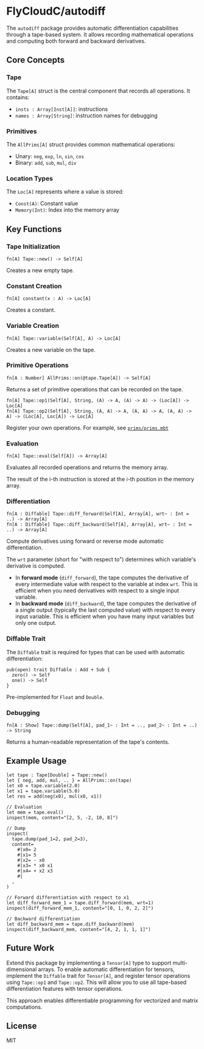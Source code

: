 # FlyCloudC/autodiff

The `autodiff` package provides automatic differentiation capabilities through a tape-based system. It allows recording mathematical operations and computing both forward and backward derivatives.

## Core Concepts

### Tape
The `Tape[A]` struct is the central component that records all operations. It contains:
- `insts : Array[Inst[A]]`: instructions
- `names : Array[String]`: instruction names for debugging

### Primitives
The `AllPrims[A]` struct provides common mathematical operations:
- Unary: `neg`, `exp`, `ln`, `sin`, `cos`
- Binary: `add`, `sub`, `mul`, `div`

### Location Types
The `Loc[A]` represents where a value is stored:
- `Const(A)`: Constant value
- `Memory(Int)`: Index into the memory array

## Key Functions

### Tape Initialization
```mbt
fn[A] Tape::new() -> Self[A]
```
Creates a new empty tape.

### Constant Creation
```mbt
fn[A] constant(x : A) -> Loc[A]
```
Creates a constant.

### Variable Creation
```mbt
fn[A] Tape::variable(Self[A], A) -> Loc[A]
```
Creates a new variable on the tape.

### Primitive Operations
```mbt
fn[A : Number] AllPrims::on(@tape.Tape[A]) -> Self[A]
```
Returns a set of primitive operations that can be recorded on the tape.

```mbt
fn[A] Tape::op1(Self[A], String, (A) -> A, (A) -> A) -> (Loc[A]) -> Loc[A]
fn[A] Tape::op2(Self[A], String, (A, A) -> A, (A, A) -> A, (A, A) -> A) -> (Loc[A], Loc[A]) -> Loc[A]
```
Register your own operations. For example, see [`prims/prims.mbt`](src/prims/prims.mbt)

### Evaluation
```mbt
fn[A] Tape::eval(Self[A]) -> Array[A]
```
Evaluates all recorded operations and returns the memory array.

The result of the i-th instruction is stored at the i-th position in the memory array.

### Differentiation
```mbt
fn[A : Diffable] Tape::diff_forward(Self[A], Array[A], wrt~ : Int = ..) -> Array[A]
fn[A : Diffable] Tape::diff_backward(Self[A], Array[A], wrt~ : Int = ..) -> Array[A]
```
Compute derivatives using forward or reverse mode automatic differentiation.

The `wrt` parameter (short for "with respect to") determines which variable's derivative is computed.

- In **forward mode** (`diff_forward`), the tape computes the derivative of every intermediate value with respect to the variable at index `wrt`. This is efficient when you need derivatives with respect to a single input variable.
- In **backward mode** (`diff_backward`), the tape computes the derivative of a single output (typically the last computed value) with respect to every input variable. This is efficient when you have many input variables but only one output.

### Diffable Trait

The `Diffable` trait is required for types that can be used with automatic differentiation:
```mbt
pub(open) trait Diffable : Add + Sub {
  zero() -> Self
  one() -> Self
}
```

Pre-implemented for `Float` and `Double`.

### Debugging
```mbt
fn[A : Show] Tape::dump(Self[A], pad_1~ : Int = .., pad_2~ : Int = ..) -> String
```
Returns a human-readable representation of the tape's contents.

## Example Usage

```mbt
let tape : Tape[Double] = Tape::new()
let { neg, add, mul, .. } = AllPrims::on(tape)
let x0 = tape.variable(2.0)
let x1 = tape.variable(5.0)
let res = add(neg(x0), mul(x0, x1))

// Evaluation
let mem = tape.eval()
inspect(mem, content="[2, 5, -2, 10, 8]")

// Dump
inspect(
  tape.dump(pad_1=2, pad_2=3),
  content=
    #|x0= 2
    #|x1= 5
    #|x2= - x0
    #|x3= * x0 x1
    #|x4= + x2 x3
    #|
  ,
)

// Forward differentiation with respect to x1
let diff_forward_mem_1 = tape.diff_forward(mem, wrt=1)
inspect(diff_forward_mem_1, content="[0, 1, 0, 2, 2]")

// Backward differentiation
let diff_backward_mem = tape.diff_backward(mem)
inspect(diff_backward_mem, content="[4, 2, 1, 1, 1]")
```

## Future Work

Extend this package by implementing a `Tensor[A]` type to support multi-dimensional arrays. To enable automatic differentiation for tensors, implement the `Diffable` trait for `Tensor[A]`, and register tensor operations using `Tape::op1` and `Tape::op2`. This will allow you to use all tape-based differentiation features with tensor operations.

This approach enables differentiable programming for vectorized and matrix computations.

## License

MIT
